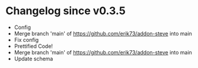 # Changelog since v0.3.5
- Config 
- Merge branch 'main' of https://github.com/erik73/addon-steve into main 
- Fix config 
- Prettified Code! 
- Merge branch 'main' of https://github.com/erik73/addon-steve into main 
- Update schema 

